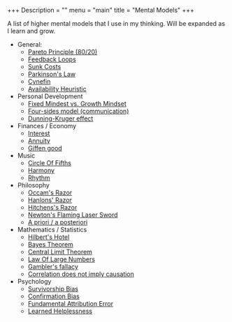 +++
Description = ""
menu = "main"
title = "Mental Models"
+++

A list of higher mental models that I use in my thinking. Will be expanded as I learn and grow.

- General:
  - [Pareto Principle (80/20)](https://en.wikipedia.org/wiki/Pareto_principle)
  - [Feedback Loops](https://en.wikipedia.org/wiki/Feedback)
  - [Sunk Costs](https://en.wikipedia.org/wiki/Sunk_costs)
  - [Parkinson's Law](https://en.wikipedia.org/wiki/Parkinson%27s_law)
  - [Cynefin](https://en.wikipedia.org/wiki/Cynefin)
  - [Availability Heuristic](https://en.wikipedia.org/wiki/Availability_heuristic)
- Personal Development
  - [Fixed Mindest vs. Growth Mindset](https://sivers.org/mindset)
  - [Four-sides model (communication)](https://en.wikipedia.org/wiki/Four-sides_model)
  - [Dunning-Kruger effect](https://en.wikipedia.org/wiki/Dunning%E2%80%93Kruger_effect)
- Finances / Economy
  - [Interest](https://en.wikipedia.org/wiki/Interest)
  - [Annuity](https://en.wikipedia.org/wiki/Annuity)
  - [Giffen good](https://en.wikipedia.org/wiki/Giffen_good)
- Music
  - [Circle Of Fifths](https://en.wikipedia.org/wiki/Circle_of_fifths)
  - [Harmony](https://en.wikipedia.org/wiki/Harmony)
  - [Rhythm](https://en.wikipedia.org/wiki/Rhythm)
- Philosophy
  - [Occam's Razor](https://en.wikipedia.org/wiki/Occam%27s_razor)
  - [Hanlons' Razor](https://en.wikipedia.org/wiki/Hanlon%27s_razor)
  - [Hitchens's Razor](https://en.wikipedia.org/wiki/Hitchens%27s_razor)
  - [Newton's Flaming Laser Sword](https://en.wikipedia.org/wiki/Mike_Alder#Newton.27s_flaming_laser_sword)
  - [A priori / a posteriori](https://en.wikipedia.org/wiki/A_priori_and_a_posteriori)
- Mathematics / Statistics
  - [Hilbert's Hotel](https://en.wikipedia.org/wiki/Hilbert%27s_paradox_of_the_Grand_Hotel)
  - [Bayes Theorem](https://en.wikipedia.org/wiki/Bayes%27_theorem)
  - [Central Limit Theorem](https://en.wikipedia.org/wiki/Central_limit_theorem)
  - [Law Of Large Numbers](https://en.wikipedia.org/wiki/Law_of_large_numbers)
  - [Gambler's fallacy](https://en.wikipedia.org/wiki/Gambler%27s_fallacy)
  - [Correlation does not imply causation](https://en.wikipedia.org/wiki/Correlation_does_not_imply_causation)
- Psychology
  - [Survivorship Bias](https://en.wikipedia.org/wiki/Survivorship_bias)
  - [Confirmation Bias](https://en.wikipedia.org/wiki/Confirmation_bias)
  - [Fundamental Attribution Error](https://en.wikipedia.org/wiki/Fundamental_attribution_error)
  - [Learned Helplessness](https://www.youtube.com/watch?v=YMPzDiraNnA)



